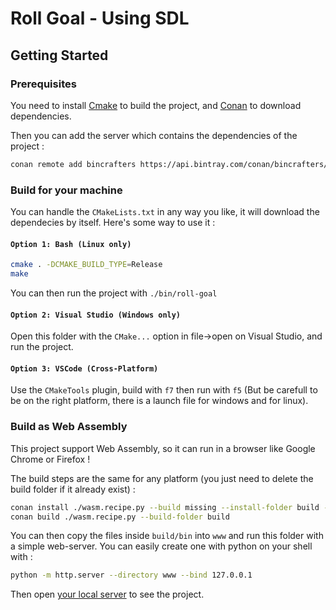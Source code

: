 # Roll Goal - Using SDL

## Getting Started

### Prerequisites

You need to install [Cmake](https://cmake.org/) to build the project, and [Conan](https://conan.io/) to download dependencies.

Then you can add the server which contains the dependencies of the project :

```bash
conan remote add bincrafters https://api.bintray.com/conan/bincrafters/public-conan
```

### Build for your machine

You can handle the `CMakeLists.txt` in any way you like, it will download the dependecies by itself. Here's some way to use it :

#### `Option 1: Bash (Linux only)`

```bash
cmake . -DCMAKE_BUILD_TYPE=Release
make
```

You can then run the project with `./bin/roll-goal`

#### `Option 2: Visual Studio (Windows only)`

Open this folder with the `CMake...` option in file->open on Visual Studio, and run the project.

#### `Option 3: VSCode (Cross-Platform)`

Use the `CMakeTools` plugin, build with `f7` then run with `f5` (But be carefull to be on the right platform, there is a launch file for windows and for linux).

### Build as Web Assembly

This project support Web Assembly, so it can run in a browser like Google Chrome or Firefox !

The build steps are the same for any platform (you just need to delete the build folder if it already exist) :

```bash
conan install ./wasm.recipe.py --build missing --install-folder build -pr ./wasm.profile
conan build ./wasm.recipe.py --build-folder build
```

You can then copy the files inside `build/bin` into `www` and run this folder with a simple web-server. You can easily create one with python on your shell with :

```bash
python -m http.server --directory www --bind 127.0.0.1
```

Then open [your local server](http://127.0.0.1:8000/) to see the project.
